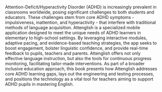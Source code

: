 Attention-Deficit/Hyperactivity Disorder (ADHD) is increasingly prevalent in classrooms worldwide, posing significant challenges to both students and educators.
These challenges stem from core ADHD symptoms - impulsiveness, inattention, and hyperactivity - that interfere with traditional methods of language acquisition.
Attenglish is a specialized mobile application designed to meet the unique needs of ADHD learners in elementary to high-school settings. 
By leveraging interactive modules, adaptive pacing, and evidence-based teaching strategies, the app seeks to boost engagement, bolster linguistic confidence, and provide real-time feedback to pupils, teachers and parents.
Attenglish offers not only effective language instruction, but also the tools for continuous progress monitoring, facilitating tailor-made interventions.
As part of a broader inclusive education approach, this book presents how Attenglish addresses core ADHD learning gaps,
lays out the engineering and testing processes, and positions the technology as a vital tool for teachers aiming to support ADHD pupils in mastering English.
